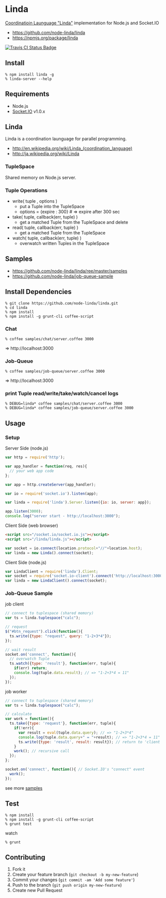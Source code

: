 Linda
=====
<a href="http://en.wikipedia.org/wiki/Linda_(coordination_language)">Coordinatioin Launguage "Linda"</a> implementation for Node.js and Socket.IO

- https://github.com/node-linda/linda
- https://npmjs.org/package/linda

[![Travis CI Status Badge](https://travis-ci.org/node-linda/linda.png?branch=master)](https://travis-ci.org/node-linda/linda)


Install
-------

    % npm install linda -g
    % linda-server --help


Requirements
------------
- Node.js
- [Socket.IO](http://socket.io/) v1.0.x


Linda
-----
Linda is a coordination launguage for parallel programming.

* http://en.wikipedia.org/wiki/Linda_(coordination_language)
* http://ja.wikipedia.org/wiki/Linda


### TupleSpace
Shared memory on Node.js server.


### Tuple Operations
- write( tuple , options )
  - put a Tuple into the TupleSpace
  - options = {expire : 300}  # => expire after 300 sec
- take( tuple, callback(err, tuple) )
  - get a matched Tuple from the TupleSpace and delete
- read( tuple, callback(err, tuple) )
  - get a matched Tuple from the TupleSpace
- watch( tuple, callback(err, tuple) )
  - overwatch written Tuples in the TupleSpace


Samples
-------

- https://github.com/node-linda/linda/ree/master/samples
- https://github.com/node-linda/job-queue-sample

## Install Dependencies

    % git clone https://github.com/node-linda/linda.git
    % cd linda
    % npm install
    % npm install -g grunt-cli coffee-script


### Chat

    % coffee samples/chat/server.coffee 3000

=> http://localhost:3000


### Job-Queue

    % coffee samples/job-queue/server.coffee 3000

=> http://localhost:3000


### print Tuple read/write/take/watch/cancel logs

    % DEBUG=linda* coffee samples/chat/server.coffee 3000
    % DEBUG=linda* coffee samples/job-queue/server.coffee 3000

Usage
-----

### Setup

Server Side (node.js)

```javascript
var http = require('http');

var app_handler = function(req, res){
  // your web app code
};

var app = http.createServer(app_handler);

var io = require('socket.io').listen(app);

var linda = require('linda').Server.listen({io: io, server: app});

app.listen(3000);
console.log("server start - http://localhost:3000");
```


Client Side (web browser)

```html
<script src="/socket.io/socket.io.js"></script>
<script src="/linda/linda.js"></script>
```

```javascript
var socket = io.connect(location.protocol+"//"+location.host);
var linda = new Linda().connect(socket);
```

Client Side (node.js)

```javascript
var LindaClient = require('linda').Client;
var socket = require('socket.io-client').connect('http://localhost:3000');
var linda = new LindaClient().connect(socket);
```


### Job-Queue Sample

job client

```javascript
// connect to tuplespace (shared memory)
var ts = linda.tuplespace("calc");

// request
$("#btn_request").click(function(){
  ts.write({type: "request", query: "1-2+3*4"});
});

// wait result
socket.on('connect', function(){
  // overwatch Tuple
  ts.watch({type: 'result'}, function(err, tuple){
    if(err) return;
    console.log(tuple.data.result); // => "1-2+3*4 = 11"
  });
});
```


job worker
```javascript
// connect to tuplespace (shared memory)
var ts = linda.tuplespace("calc");

// calculate
var work = function(){
  ts.take({type: 'request'}, function(err, tuple){
    if(!err){
      var result = eval(tuple.data.query); // => "1-2+3*4"
      console.log(tuple.data.query+" = "+result); // => "1-2+3*4 = 11"
      ts.write({type: 'result', result: result}); // return to 'client' side
    }
    work(); // recursive call
  });
};

socket.on('connect', function(){ // Socket.IO's "connect" event
  work();
});
```

see more [samples](https://github.com/node-linda/linda/tree/master/samples)


Test
----

    % npm install
    % npm install -g grunt-cli coffee-script
    % grunt test

watch

    % grunt



Contributing
------------
1. Fork it
2. Create your feature branch (`git checkout -b my-new-feature`)
3. Commit your changes (`git commit -am 'Add some feature'`)
4. Push to the branch (`git push origin my-new-feature`)
5. Create new Pull Request
